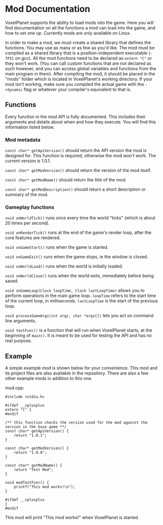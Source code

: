 # Mod Documentation

VoxelPlanet supports the ability to load mods into the game. Here you will find documentation on all the functions a mod can load into the game, and how to set one up. Currently mods are only available on Linux.

In order to make a mod, we must create a shared library that defines the functions. You may use as many or as few as you'd like. The mod must be compiled as a shared library that is a position-independent executable (`-fPIC` on gcc). All the mod functions need to be declared as `extern "C"` or they won't work. (You can call custom functions that are not declared as such however, and you can access global variables and functions from the main program in them). After compiling the mod, it should be placed in the "mods" folder which is located in VoxelPlanet's working directory. If your mod isn't working, make sure you compiled the actual game with the `-rdynamic` flag or whatever your compiler's equivalent to that is.

## Functions

Every function in the mod API is fully documented. This includes their arguments and details about when and how they execute. You will find this information listed below.

### Mod metadata

`const char* getApiVersion()` should return the API version the mod is designed for. This function is required, otherwise the mod won't work. The current version is 1.0.1.

`const char* getModVersion()` should return the version of the mod itself.

`const char* getModName()` should return the title of the mod.

`const char* getModDescription()` should return a short description or summary of the mod.

### Gameplay functions

`void onWorldTick()` runs once every time the world "ticks" (which is about 20 times per second).

`void onRenderTick()` runs at the end of the game's render loop, after the core features are rendered.

`void onGameStart()` runs when the game is started.

`void onGameExit()` runs when the game stops, ie the window is closed.

`void onWorldLoad()` runs when the world is initially loaded.

`void onWorldClose()` runs when the world exits, immediately before being saved.

`void onGameLoop(Clock loopTime, Clock lastLoopTime)` allows you to perform operations in the main game loop. `loopTime` refers to the start time of the current loop, in milliseconds. `lastLoopTime` is the start of the previous loop.

`void processGameArgs(int argc, char *argv[])` lets you act on command line arguments.

`void testFunc()` is a function that will run when VoxelPlanet starts, at the beginning of `main()`. It is meant to be used for testing the API and has no real purpose.

## Example

A simple example mod is shown below for your convenience. This mod and its project files are also available in the repository. There are also a few other example mods in addition to this one.

mod.cpp:
    
    #include <stdio.h>
    
    #ifdef __cplusplus
    extern "C" {
    #endif
    
    /** this function checks the version used for the mod against the version in the base game **/
    const char* getApiVersion() {
    	return "1.0.1";
    }
    
    const char* getModVersion() {
    	return "1.0.0";
    }
    
    const char* getModName() {
    	return "Test Mod";
    }
    
    void modTestFunc() {
    	printf("This mod works!\n");
    }
    
    #ifdef __cplusplus
    }
    #endif

This mod will print "This mod works!" when VoxelPlanet is started.
